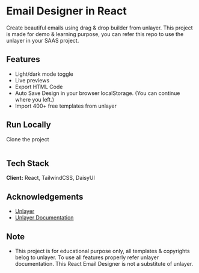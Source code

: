 
# Email Designer in React

Create beautiful emails using drag & drop builder from unlayer. 
This project is made for demo & learning purpose, you can refer this repo to use the unlayer in your SAAS project.


## Features

- Light/dark mode toggle
- Live previews
- Export HTML Code
- Auto Save Design in your browser localStorage. (You can continue where you left.)
- Import 400+ free templates from unlayer


## Run Locally

Clone the project

```yarn start
```


## Tech Stack

**Client:** React, TailwindCSS, DaisyUI


## Acknowledgements

 - [Unlayer](unlayer.com)
 - [Unlayer Documentation](https://docs.unlayer.com/docs/getting-started)


## Note

 - This project is for educational purpose only, all templates & copyrights belog to unlayer. To use all features properly refer unlayer documentation. This React Email Designer is not a substitute of unlayer.
